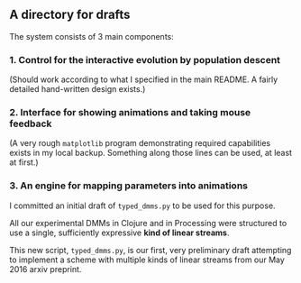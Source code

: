 ## A directory for drafts

The system consists of 3 main components:

### 1. Control for the interactive evolution by population descent

(Should work according to what I specified in the main README. A fairly detailed hand-written design exists.)

### 2. Interface for showing animations and taking mouse feedback

(A very rough `matplotlib` program demonstrating required capabilities exists in my local backup.
Something along those lines can be used, at least at first.)

### 3. An engine for mapping parameters into animations

I committed an initial draft of `typed_dmms.py` to be used for this purpose. 

All our experimental DMMs in
Clojure and in Processing were structured to use a single, sufficiently expressive **kind
of linear streams**. 

This new script, `typed_dmms.py`, is our first, very preliminary draft attempting to implement
a scheme with multiple kinds of linear streams from our May 2016 arxiv preprint.
